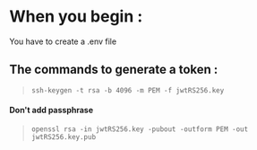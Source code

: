 # When you begin :

You have to create a .env file 

## The commands to generate a token : 

>`ssh-keygen -t rsa -b 4096 -m PEM -f jwtRS256.key`
#### Don't add passphrase
>`openssl rsa -in jwtRS256.key -pubout -outform PEM -out jwtRS256.key.pub`